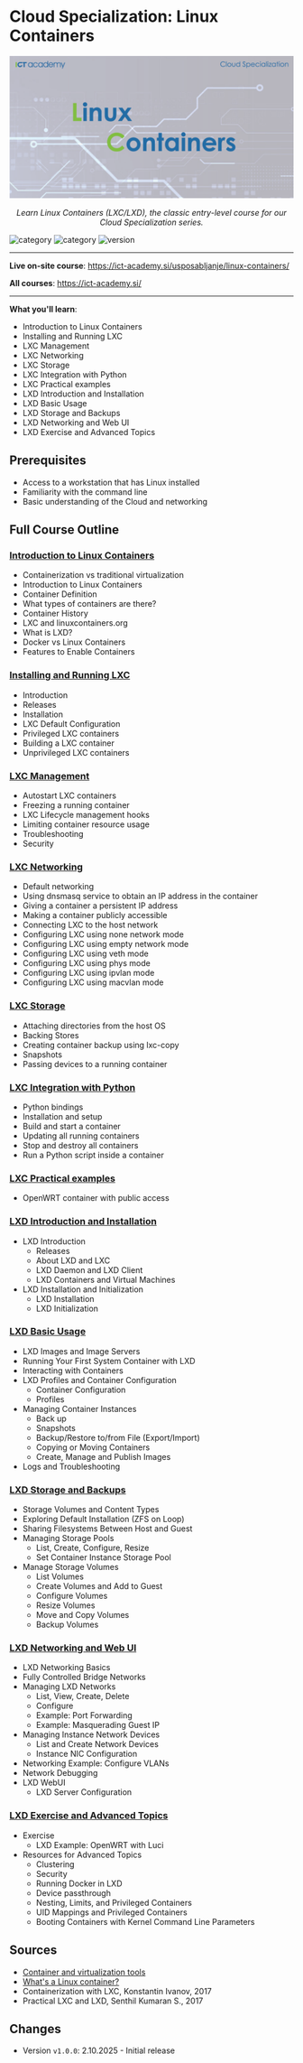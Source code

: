 # Cloud Specialization: Linux Containers

<p align="center">
  <a href="./resources/LinuxContainers.png"><img src="./resources/LinuxContainers.png" alt="Linux Containers"></a>
</p>
<p align="center">
    <em>Learn Linux Containers (LXC/LXD), the classic entry-level course for our Cloud Specialization series.</em>
</p>

![category](https://img.shields.io/badge/category-cloud-orange)
![category](https://img.shields.io/badge/category-linux-orange)
![version](https://img.shields.io/badge/version-v1.0.0-blue)

---

**Live on-site course**: <a href="https://ict-academy.si/usposabljanje/linux-containers/" target="_blank">https://ict-academy.si/usposabljanje/linux-containers/</a>

**All courses**: <a href="https://ict-academy.si/" target="_blank">https://ict-academy.si/</a>

---

**What you'll learn**:
- Introduction to Linux Containers
- Installing and Running LXC
- LXC Management
- LXC Networking
- LXC Storage
- LXC Integration with Python
- LXC Practical examples
- LXD Introduction and Installation
- LXD Basic Usage
- LXD Storage and Backups
- LXD Networking and Web UI
- LXD Exercise and Advanced Topics

## Prerequisites
- Access to a workstation that has Linux installed
- Familiarity with the command line
- Basic understanding of the Cloud and networking

## Full Course Outline

### [Introduction to Linux Containers](./01_Introduction_to_Linux_Containers/README.md)
- Containerization vs traditional virtualization
- Introduction to Linux Containers
- Container Definition
- What types of containers are there?
- Container History
- LXC and linuxcontainers.org
- What is LXD?
- Docker vs Linux Containers
- Features to Enable Containers

### [Installing and Running LXC](./02_Installing_and_Running_LXC/README.md)
- Introduction
- Releases
- Installation
- LXC Default Configuration
- Privileged LXC containers
- Building a LXC container
- Unprivileged LXC containers

### [LXC Management](./03_LXC_Management/README.md)
- Autostart LXC containers
- Freezing a running container
- LXC Lifecycle management hooks
- Limiting container resource usage
- Troubleshooting
- Security

### [LXC Networking](./04_LXC_Networking/README.md)
- Default networking
- Using dnsmasq service to obtain an IP address in the container
- Giving a container a persistent IP address
- Making a container publicly accessible
- Connecting LXC to the host network
- Configuring LXC using none network mode
- Configuring LXC using empty network mode
- Configuring LXC using veth mode
- Configuring LXC using phys mode
- Configuring LXC using ipvlan mode
- Configuring LXC using macvlan mode

### [LXC Storage](./05_LXC_Storage/README.md)
- Attaching directories from the host OS
- Backing Stores
- Creating container backup using lxc-copy
- Snapshots
- Passing devices to a running container

### [LXC Integration with Python](./06_LXC_Integration_with_Python/README.md)
- Python bindings
- Installation and setup
- Build and start a container
- Updating all running containers
- Stop and destroy all containers
- Run a Python script inside a container

### [LXC Practical examples](./07_LXC_Practical_examples/README.md)
- OpenWRT container with public access

### [LXD Introduction and Installation](./08_LXD_Introduction_and_Installation/README.md)
- LXD Introduction
    - Releases
    - About LXD and LXC
    - LXD Daemon and LXD Client
    - LXD Containers and Virtual Machines
- LXD Installation and Initialization
    - LXD Installation
    - LXD Initialization

### [LXD Basic Usage](./09_LXD_Basic_Usage/README.md)
- LXD Images and Image Servers
- Running Your First System Container with LXD
- Interacting with Containers
- LXD Profiles and Container Configuration
    - Container Configuration
    - Profiles
- Managing Container Instances
    - Back up
    - Snapshots
    - Backup/Restore to/from File (Export/Import)
    - Copying or Moving Containers
    - Create, Manage and Publish Images
- Logs and Troubleshooting

### [LXD Storage and Backups](./10_LXD_Storage_and_Backups/README.md)
- Storage Volumes and Content Types
- Exploring Default Installation (ZFS on Loop)
- Sharing Filesystems Between Host and Guest
- Managing Storage Pools
    - List, Create, Configure, Resize
    - Set Container Instance Storage Pool
- Manage Storage Volumes
    - List Volumes
    - Create Volumes and Add to Guest
    - Configure Volumes
    - Resize Volumes
    - Move and Copy Volumes
    - Backup Volumes

### [LXD Networking and Web UI](./11_LXD_Networking_and_WebUI/README.md)
- LXD Networking Basics
- Fully Controlled Bridge Networks
- Managing LXD Networks
    - List, View, Create, Delete
    - Configure
    - Example: Port Forwarding
    - Example: Masquerading Guest IP
- Managing Instance Network Devices
    - List and Create Network Devices
    - Instance NIC Configuration
- Networking Example: Configure VLANs
- Network Debugging
- LXD WebUI
    - LXD Server Configuration

### [LXD Exercise and Advanced Topics](./12_LXD_Exercise_and_Advanced_Topics/README.md)
- Exercise
    - LXD Example: OpenWRT with Luci
- Resources for Advanced Topics
    - Clustering
    - Security
    - Running Docker in LXD
    - Device passthrough
    - Nesting, Limits, and Privileged Containers
    - UID Mappings and Privileged Containers
    - Booting Containers with Kernel Command Line Parameters

## Sources
- [Container and virtualization tools](https://linuxcontainers.org/)
- [What's a Linux container?](https://www.redhat.com/en/topics/containers/whats-a-linux-container)
- Containerization with LXC, Konstantin Ivanov, 2017
- Practical LXC and LXD, Senthil Kumaran S., 2017

## Changes
- Version `v1.0.0`: 2.10.2025 - Initial release
